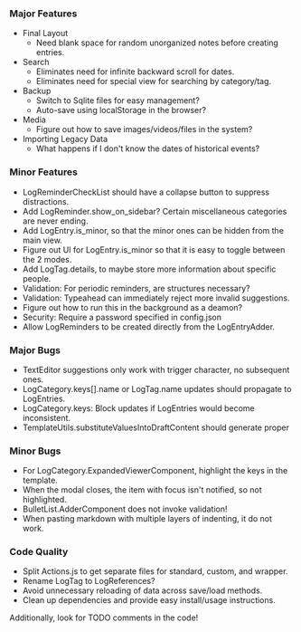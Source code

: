 ### Major Features
* Final Layout
    * Need blank space for random unorganized notes before creating entries.
* Search
    * Eliminates need for infinite backward scroll for dates.
    * Eliminates need for special view for searching by category/tag.
* Backup
    * Switch to Sqlite files for easy management?
    * Auto-save using localStorage in the browser?
* Media
    * Figure out how to save images/videos/files in the system?
* Importing Legacy Data
    * What happens if I don't know the dates of historical events?

### Minor Features
* LogReminderCheckList should have a collapse button to suppress distractions.
* Add LogReminder.show_on_sidebar? Certain miscellaneous categories are never ending.
* Add LogEntry.is_minor, so that the minor ones can be hidden from the main view.
* Figure out UI for LogEntry.is_minor so that it is easy to toggle between the 2 modes.
* Add LogTag.details, to maybe store more information about specific people.
* Validation: For periodic reminders, are structures necessary?
* Validation: Typeahead can immediately reject more invalid suggestions.
* Figure out how to run this in the background as a deamon?
* Security: Require a password specified in config.json
* Allow LogReminders to be created directly from the LogEntryAdder.

### Major Bugs
* TextEditor suggestions only work with trigger character, no subsequent ones.
* LogCategory.keys[].name or LogTag.name updates should propagate to LogEntries.
* LogCategory.keys: Block updates if LogEntries would become inconsistent.
* TemplateUtils.substituteValuesIntoDraftContent should generate proper

### Minor Bugs
* For LogCategory.ExpandedViewerComponent, highlight the keys in the template.
* When the modal closes, the item with focus isn't notified, so not highlighted.
* BulletList.AdderComponent does not invoke validation!
* When pasting markdown with multiple layers of indenting, it do not work.

### Code Quality
* Split Actions.js to get separate files for standard, custom, and wrapper.
* Rename LogTag to LogReferences?
* Avoid unnecessary reloading of data across save/load methods.
* Clean up dependencies and provide easy install/usage instructions.

Additionally, look for TODO comments in the code!
